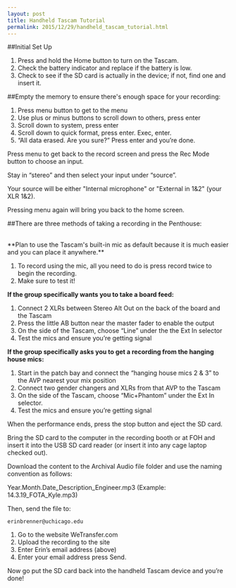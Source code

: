```yaml
---
layout: post
title: Handheld Tascam Tutorial
permalink: 2015/12/29/handheld_tascam_tutorial.html
---
```

##Initial Set Up

1. Press and hold the Home button to turn on the Tascam.
2. Check the battery indicator and replace if the battery is low.
3. Check to see if the SD card is actually in the device; if not, find one and insert it.

##Empty the memory to ensure there's enough space for your recording:

1.	Press menu button to get to the menu
2.	Use plus or minus buttons to scroll down to others, press enter
3.	Scroll down to system, press enter
4.	Scroll down to quick format, press enter.  Exec, enter.
5.	“All data erased. Are you sure?” Press enter and you’re done.

Press menu to get back to the record screen and press the Rec Mode button to choose an input.

Stay in “stereo” and then select your input under “source”.

Your source will be either "Internal microphone" or "External in 1&2" (your XLR 1&2).

Pressing menu again will bring you back to the home screen.

##There are three methods of taking a recording in the Penthouse:

<br>
**Plan to use the Tascam's built-in mic as default because it is much easier and you can place it anywhere.**

1. To record using the mic, all you need to do is press record twice to begin the recording.
2. Make sure to test it!

**If the group specifically wants you to take a board feed:**

1.	Connect 2 XLRs between Stereo Alt Out on the back of the board and the Tascam
2.	Press the little AB button near the master fader to enable the output
3.	On the side of the Tascam, choose “Line” under the the Ext In selector
4.	Test the mics and ensure you’re getting signal

**If the group specifically asks you to get a recording from the hanging house mics:**

1.	Start in the patch bay and connect the “hanging house mics 2 & 3” to the AVP nearest your mix position
2.	Connect two gender changers and XLRs from that AVP to the Tascam
3.	On the side of the Tascam, choose “Mic+Phantom” under the Ext In selector.
4.	Test the mics and ensure you’re getting signal

When the performance ends, press the stop button and eject the SD card.

Bring the SD card to the computer in the recording booth or at FOH and insert it into the USB SD card reader (or insert it into any cage laptop checked out).

Download the content to the Archival Audio file folder and use the naming convention as follows:

Year.Month.Date_Description_Engineer.mp3 (Example: 14.3.19_FOTA_Kyle.mp3)

Then, send the file to:

    erinbrenner@uchicago.edu

1. Go to the website WeTransfer.com
2. Upload the recording to the site
3. Enter Erin’s email address (above)
4. Enter your email address press Send.

Now go put the SD card back into the handheld Tascam device and you’re done!
